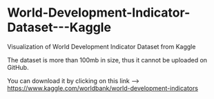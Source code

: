 # World-Development-Indicator-Dataset---Kaggle
Visualization of World Development Indicator Dataset from Kaggle

The dataset is more than 100mb in size, thus it cannot be uploaded on GitHub.

You can download it by clicking on this link --> https://www.kaggle.com/worldbank/world-development-indicators
